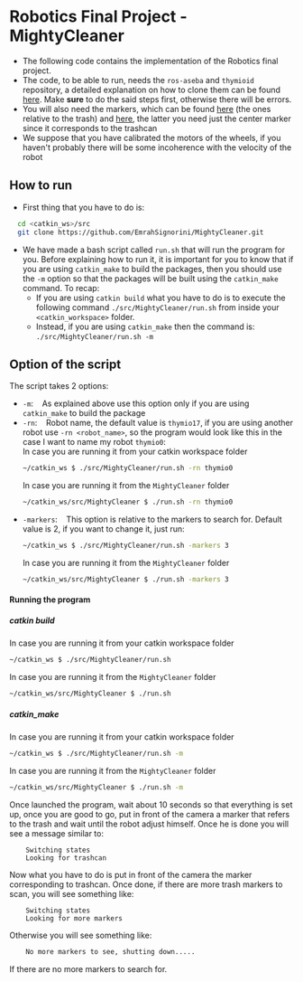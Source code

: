 # Robotics Final Project - MightyCleaner

  - The following code contains the implementation of the Robotics final project.
  - The code, to be able to run, needs the `ros-aseba` and `thymioid` repository, a detailed explanation on how to clone them can be found [here](https://github.com/romarcg/MightyCleaner/tree/master/assignment#install-gazebo-myt-model-and-plugins). Make **sure** to do the said steps first, otherwise there will be errors.
  - You will also need the markers, which can be found [here](http://wiki.ros.org/ar_track_alvar?action=AttachFile&do=view&target=markers9to17.png) (the ones relative to the trash) and [here](http://wiki.ros.org/ar_track_alvar?action=AttachFile&do=view&target=markers0to8.png), the latter you need just the center marker since it corresponds to the trashcan
  - We suppose that you have calibrated the motors of the wheels, if you haven't probably there will be some incoherence with the velocity of the robot 
## How to run
  - First thing that you have to do is:
  ```bash
    cd <catkin_ws>/src
    git clone https://github.com/EmrahSignorini/MightyCleaner.git
```
  - We have made a bash script called `run.sh` that will run the program for you. Before explaining how to run it, it is important for you to know that if you are using `catkin_make` to build the packages, then you should use the `-m` option so that the packages will be built using the `catkin_make` command. To recap:
    -   If you are using `catkin build` what you have to do is to execute the following command `./src/MightyCleaner/run.sh` from inside your `<catkin_workspace>` folder.
    -   Instead, if you are using `catkin_make` then the command is:
             `./src/MightyCleaner/run.sh -m`
## Option of the script
The script takes 2 options:
 - `-m`: &nbsp;&nbsp; As explained above use this option only if you are using `catkin_make` to build the package
 - `-rn`: &nbsp;&nbsp; Robot name, the default value is `thymio17`, if you are using another robot use  `-rn <robot_name>`, so the program would look like this in the case I want to name my robot `thymio0`:
    <br>In case you are running it from your catkin workspace folder
    ```bash
    ~/catkin_ws $ ./src/MightyCleaner/run.sh -rn thymio0
    ```
    In case you are running it from the `MightyCleaner` folder
    ```bash
    ~/catkin_ws/src/MightyCleaner $ ./run.sh -rn thymio0
    ```
 - `-markers`: &nbsp;&nbsp; This option is relative to the markers to search for. Default value is 2, if you want to change it, just run: 
    ```bash
    ~/catkin_ws $ ./src/MightyCleaner/run.sh -markers 3
    ```
    In case you are running it from the `MightyCleaner` folder
    ```bash
    ~/catkin_ws/src/MightyCleaner $ ./run.sh -markers 3
    ```
#### Running the program
##### catkin build
In case you are running it from your catkin workspace folder
```bash
~/catkin_ws $ ./src/MightyCleaner/run.sh
```
In case you are running it from the `MightyCleaner` folder
```bash
~/catkin_ws/src/MightyCleaner $ ./run.sh
```
##### catkin_make
In case you are running it from your catkin workspace folder
```bash
~/catkin_ws $ ./src/MightyCleaner/run.sh -m
```
In case you are running it from the `MightyCleaner` folder
```bash
~/catkin_ws/src/MightyCleaner $ ./run.sh -m
```
Once launched the program, wait about 10 seconds so that everything is set up, once you are good to go, put in front of the camera a marker that refers to the trash and wait until the robot adjust himself. Once he is done you will see a message similar to:
```
    Switching states
    Looking for trashcan
```
Now what you have to do is put in front of the camera the marker corresponding to trashcan. Once done, if there are more trash markers to scan, you will see something like:
```
    Switching states
    Looking for more markers
```

Otherwise you will see something like:
```bash
    No more markers to see, shutting down.....
```
If there are no more markers to search for.